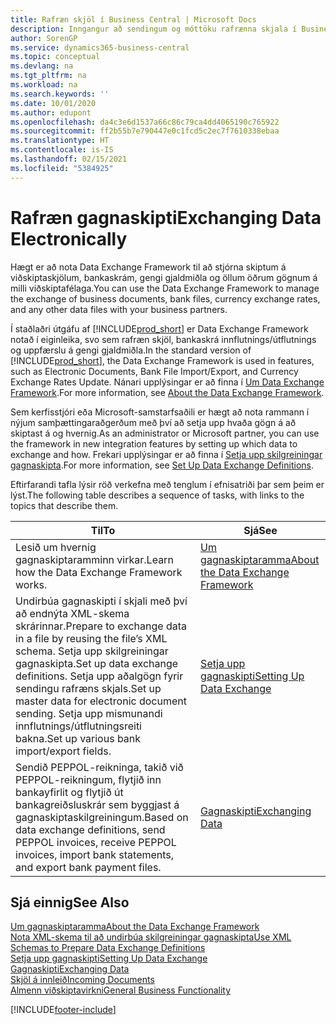 ```yaml
---
title: Rafræn skjöl í Business Central | Microsoft Docs
description: Inngangur að sendingum og móttöku rafrænna skjala í Business Central.
author: SorenGP
ms.service: dynamics365-business-central
ms.topic: conceptual
ms.devlang: na
ms.tgt_pltfrm: na
ms.workload: na
ms.search.keywords: ''
ms.date: 10/01/2020
ms.author: edupont
ms.openlocfilehash: da4c3e6d1537a66c86c79ca4dd4065190c765922
ms.sourcegitcommit: ff2b55b7e790447e0c1fcd5c2ec7f7610338ebaa
ms.translationtype: HT
ms.contentlocale: is-IS
ms.lasthandoff: 02/15/2021
ms.locfileid: "5384925"
---
```

# <a name="exchanging-data-electronically"></a><span data-ttu-id="11f1b-103">Rafræn gagnaskipti</span><span class="sxs-lookup"><span data-stu-id="11f1b-103">Exchanging Data Electronically</span></span>
<span data-ttu-id="11f1b-104">Hægt er að nota Data Exchange Framework til að stjórna skiptum á viðskiptaskjölum, bankaskrám, gengi gjaldmiðla og öllum öðrum gögnum á milli viðskiptafélaga.</span><span class="sxs-lookup"><span data-stu-id="11f1b-104">You can use the Data Exchange Framework to manage the exchange of business documents, bank files, currency exchange rates, and any other data files with your business partners.</span></span>

<span data-ttu-id="11f1b-105">Í staðlaðri útgáfu af [!INCLUDE[prod_short](includes/prod_short.md)] er Data Exchange Framework notað í eiginleika, svo sem rafræn skjöl, bankaskrá innflutnings/útflutnings og uppfærslu á gengi gjaldmiðla.</span><span class="sxs-lookup"><span data-stu-id="11f1b-105">In the standard version of [!INCLUDE[prod_short](includes/prod_short.md)], the Data Exchange Framework is used in features, such as Electronic Documents, Bank File Import/Export, and Currency Exchange Rates Update.</span></span> <span data-ttu-id="11f1b-106">Nánari upplýsingar er að finna í [Um Data Exchange Framework](across-about-the-data-exchange-framework.md).</span><span class="sxs-lookup"><span data-stu-id="11f1b-106">For more information, see [About the Data Exchange Framework](across-about-the-data-exchange-framework.md).</span></span>

<span data-ttu-id="11f1b-107">Sem kerfisstjóri eða Microsoft-samstarfsaðili er hægt að nota rammann í nýjum samþættingaraðgerðum með því að setja upp hvaða gögn á að skiptast á og hvernig.</span><span class="sxs-lookup"><span data-stu-id="11f1b-107">As an administrator or Microsoft partner, you can use the framework in new integration features by setting up which data to exchange and how.</span></span> <span data-ttu-id="11f1b-108">Frekari upplýsingar er að finna í [Setja upp skilgreiningar gagnaskipta](across-how-to-set-up-data-exchange-definitions.md).</span><span class="sxs-lookup"><span data-stu-id="11f1b-108">For more information, see [Set Up Data Exchange Definitions](across-how-to-set-up-data-exchange-definitions.md).</span></span>

<span data-ttu-id="11f1b-109">Eftirfarandi tafla lýsir röð verkefna með tenglum í efnisatriði þar sem þeim er lýst.</span><span class="sxs-lookup"><span data-stu-id="11f1b-109">The following table describes a sequence of tasks, with links to the topics that describe them.</span></span>  

|<span data-ttu-id="11f1b-110">Til</span><span class="sxs-lookup"><span data-stu-id="11f1b-110">To</span></span>|<span data-ttu-id="11f1b-111">Sjá</span><span class="sxs-lookup"><span data-stu-id="11f1b-111">See</span></span>|  
|--------|---------|  
|<span data-ttu-id="11f1b-112">Lesið um hvernig gagnaskiptaramminn virkar.</span><span class="sxs-lookup"><span data-stu-id="11f1b-112">Learn how the Data Exchange Framework works.</span></span>|[<span data-ttu-id="11f1b-113">Um gagnaskiptaramma</span><span class="sxs-lookup"><span data-stu-id="11f1b-113">About the Data Exchange Framework</span></span>](across-about-the-data-exchange-framework.md)|  
|<span data-ttu-id="11f1b-114">Undirbúa gagnaskipti í skjali með því að endnýta XML-skema skrárinnar.</span><span class="sxs-lookup"><span data-stu-id="11f1b-114">Prepare to exchange data in a file by reusing the file’s XML schema.</span></span> <span data-ttu-id="11f1b-115">Setja upp skilgreiningar gagnaskipta.</span><span class="sxs-lookup"><span data-stu-id="11f1b-115">Set up data exchange definitions.</span></span> <span data-ttu-id="11f1b-116">Setja upp aðalgögn fyrir sendingu rafræns skjals.</span><span class="sxs-lookup"><span data-stu-id="11f1b-116">Set up master data for electronic document sending.</span></span> <span data-ttu-id="11f1b-117">Setja upp mismunandi innflutnings/útflutningsreiti bakna.</span><span class="sxs-lookup"><span data-stu-id="11f1b-117">Set up various bank import/export fields.</span></span>|[<span data-ttu-id="11f1b-118">Setja upp gagnaskipti</span><span class="sxs-lookup"><span data-stu-id="11f1b-118">Setting Up Data Exchange</span></span>](across-set-up-data-exchange.md)|  
|<span data-ttu-id="11f1b-119">Sendið PEPPOL-reikninga, takið við PEPPOL-reikningum, flytjið inn bankayfirlit og flytjið út bankagreiðsluskrár sem byggjast á gagnaskiptaskilgreiningum.</span><span class="sxs-lookup"><span data-stu-id="11f1b-119">Based on data exchange definitions, send PEPPOL invoices, receive PEPPOL invoices, import bank statements, and export bank payment files.</span></span>|[<span data-ttu-id="11f1b-120">Gagnaskipti</span><span class="sxs-lookup"><span data-stu-id="11f1b-120">Exchanging Data</span></span>](across-exchange-data.md)|  

## <a name="see-also"></a><span data-ttu-id="11f1b-121">Sjá einnig</span><span class="sxs-lookup"><span data-stu-id="11f1b-121">See Also</span></span>  
[<span data-ttu-id="11f1b-122">Um gagnaskiptaramma</span><span class="sxs-lookup"><span data-stu-id="11f1b-122">About the Data Exchange Framework</span></span>](across-about-the-data-exchange-framework.md)  
[<span data-ttu-id="11f1b-123">Nota XML-skema til að undirbúa skilgreiningar gagnaskipta</span><span class="sxs-lookup"><span data-stu-id="11f1b-123">Use XML Schemas to Prepare Data Exchange Definitions</span></span>](across-how-to-use-xml-schemas-to-prepare-data-exchange-definitions.md)  
[<span data-ttu-id="11f1b-124">Setja upp gagnaskipti</span><span class="sxs-lookup"><span data-stu-id="11f1b-124">Setting Up Data Exchange</span></span>](across-set-up-data-exchange.md)  
[<span data-ttu-id="11f1b-125">Gagnaskipti</span><span class="sxs-lookup"><span data-stu-id="11f1b-125">Exchanging Data</span></span>](across-exchange-data.md)  
[<span data-ttu-id="11f1b-126">Skjöl á innleið</span><span class="sxs-lookup"><span data-stu-id="11f1b-126">Incoming Documents</span></span>](across-income-documents.md)  
[<span data-ttu-id="11f1b-127">Almenn viðskiptavirkni</span><span class="sxs-lookup"><span data-stu-id="11f1b-127">General Business Functionality</span></span>](ui-across-business-areas.md)


[!INCLUDE[footer-include](includes/footer-banner.md)]